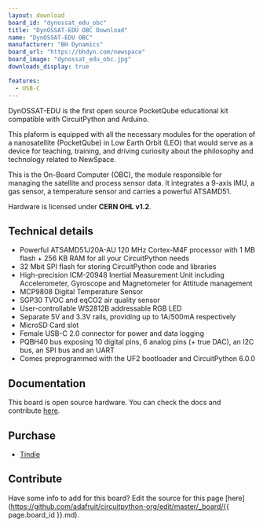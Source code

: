 ```yaml
---
layout: download
board_id: "dynossat_edu_obc"
title: "DynOSSAT-EDU OBC Download"
name: "DynOSSAT-EDU OBC"
manufacturer: "BH Dynamics"
board_url: "https://bhdyn.com/newspace"
board_image: "dynossat_edu_obc.jpg"
downloads_display: true

features:
  - USB-C
---
```


DynOSSAT-EDU is the first open source PocketQube educational kit compatible with CircuitPython and Arduino.

This plaform is equipped with all the necessary modules for the operation of a nanosatellite (PocketQube)
in Low Earth Orbit (LEO) that would serve as a device for teaching, training, and driving curiosity about the philosophy and technology related to NewSpace.

This is the On-Board Computer (OBC), the module responsible for managing the satellite and process sensor data. It
integrates a 9-axis IMU, a gas sensor, a temperature sensor and carries a powerful ATSAMD51.

Hardware is licensed under **CERN OHL v1.2**.

## Technical details

- Powerful ATSAMD51J20A-AU 120 MHz Cortex-M4F processor with 1 MB flash + 256 KB RAM for all your CircuitPython needs
- 32 Mbit SPI flash for storing CircuitPython code and libraries
- High-precision ICM-20948 Inertial Measurement Unit including Accelerometer, Gyroscope and Magnetometer for Attitude management
- MCP9808 Digital Temperature Sensor
- SGP30 TVOC and eqCO2 air quality sensor
- User-controllable WS2812B addressable RGB LED
- Separate 5V and 3.3V rails, providing up to 1A/500mA respectively
- MicroSD Card slot
- Female USB-C 2.0 connector for power and data logging
- PQBH40 bus exposing 10 digital pins, 6 analog pins (+ true DAC), an I2C bus, an SPI bus and an UART
- Comes preprogrammed with the UF2 bootloader and CircuitPython 6.0.0

## Documentation

This board is open source hardware. You can check the docs and contribute [here](https://github.com/BHDynamics/dynossat-edu-obc).

## Purchase

* [Tindie](https://www.tindie.com/products/21832/)

## Contribute
 
Have some info to add for this board? Edit the source for this page [here](https://github.com/adafruit/circuitpython-org/edit/master/_board/{{ page.board_id }}.md).
